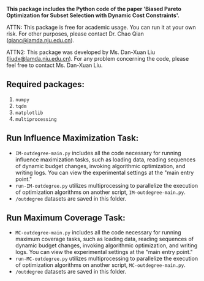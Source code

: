 **This package includes the Python code of the paper 'Biased Pareto Optimization for Subset Selection with Dynamic Cost Constraints'.** 

ATTN: This package is free for academic usage. You can run it at your own risk. For other purposes, please contact Dr. Chao Qian (qianc@lamda.nju.edu.cn).

ATTN2: This package was developed by Ms. Dan-Xuan Liu (liudx@lamda.nju.edu.cn). For any problem concerning the code, please feel free to contact Ms. Dan-Xuan Liu.



## Required packages:

  1. `numpy`
  2. `tqdm`
  3. `matplotlib`
  4. `multiprocessing`

## Run Influence Maximization Task:

 - `IM-outdegree-main.py` includes all the code necessary for running influence maximization tasks, such as loading data, reading sequences of dynamic budget changes, invoking algorithmic optimization, and writing logs. You can view the experimental settings at the "main entry point."
 - `run-IM-outdegree.py` utilizes multiprocessing to parallelize the execution of optimization algorithms on another script, `IM-outdegree-main.py`. 
 - `/outdegree` datasets are saved in this folder.


## Run Maximum Coverage Task:

 - `MC-outdegree-main.py` includes all the code necessary for running maximum coverage tasks, such as loading data, reading sequences of dynamic budget changes, invoking algorithmic optimization, and writing logs. You can view the experimental settings at the "main entry point."
 - `run-MC-outdegree.py` utilizes multiprocessing to parallelize the execution of optimization algorithms on another script, `MC-outdegree-main.py`. 
 - `/outdegree` datasets are saved in this folder.

